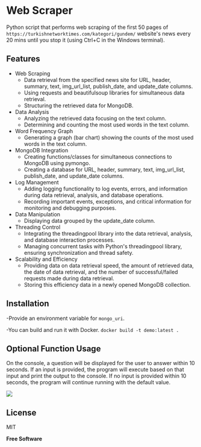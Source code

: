 # Web Scraper

Python script that performs web scraping of the first 50 pages of `https://turkishnetworktimes.com/kategori/gundem/` website's news every 20 mins until you stop it (using Ctrl+C in the Windows terminal).

## Features

- Web Scraping
    - Data retrieval from the specified news site for URL, header, summary, text, img_url_list, publish_date, and update_date columns.
    - Using requests and beautifulsoup libraries for simultaneous data retrieval.
    - Structuring the retrieved data for MongoDB.
- Data Analysis
    - Analyzing the retrieved data focusing on the text column.
    - Determining and counting the most used words in the text column.
- Word Frequency Graph
    - Generating a graph (bar chart) showing the counts of the most used words in the text column.
- MongoDB Integration
    - Creating functions/classes for simultaneous connections to MongoDB using pymongo.
    - Creating a database for URL, header, summary, text, img_url_list, publish_date, and update_date columns.
- Log Management
    - Adding logging functionality to log events, errors, and information during data retrieval, analysis, and database operations.
    - Recording important events, exceptions, and critical information for monitoring and debugging purposes.
- Data Manipulation
    - Displaying data grouped by the update_date column.
- Threading Control
    - Integrating the threadingpool library into the data retrieval, analysis, and database interaction processes.
    - Managing concurrent tasks with Python's threadingpool library, ensuring synchronization and thread safety.
- Scalability and Efficiency
    - Providing data on data retrieval speed, the amount of retrieved data, the date of data retrieval, and the number of successful/failed requests made during data retrieval.
    - Storing this efficiency data in a newly opened MongoDB collection.


## Installation

-Provide an environment variable for `mongo_uri`.

-You can build and run it with Docker.
`docker build -t demo:latest .`

## Optional Function Usage
On the console, a question will be displayed for the user to answer within 10 seconds. If an input is provided, the program will execute based on that input and print the output to the console. If no input is provided within 10 seconds, the program will continue running with the default value.

![](https://i.imgur.com/hiWVwBz.png)


## License

MIT

**Free Software**

